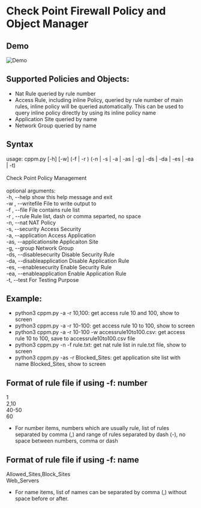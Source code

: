 # Check Point Firewall Policy and Object Manager
## Demo
![Demo](https://github.com/tuaninbox/CheckPointExport/blob/master/Check%20Point%20Policy%20Manager.gif?raw=true)

## Supported Policies and Objects:
- Nat Rule queried by rule number
- Access Rule, including inline Policy, queried by rule number of main rules, inline policy will be queried automatically. This can be used to query inline policy directly by using its inline policy name
- Application Site queried by name
- Network Group queried by name

## Syntax
usage: cppm.py [-h] [-w] (-f  | -r ) (-n | -s | -a | -as | -g | -ds | -da | -es | -ea | -t)
<br><br>
Check Point Policy Management
<br><br>
optional arguments:<br>
  -h, --help                 show this help message and exit<br>
  -w , --writefile           File to write output to<br>
  -f , --file                File contains rule list<br>
  -r , --rule                Rule list, dash or comma separted, no space<br>
  -n, --nat                  NAT Policy<br>
  -s, --security             Access Security<br>
  -a, --application          Access Application<br>
  -as, --applicationsite     Applicaiton Site<br>
  -g, --group                Network Group<br>
  -ds, --disablesecurity     Disable Security Rule<br>
  -da, --disableapplication  Disable Application Rule<br>
  -es, --enablesecurity      Enable Security Rule<br>
  -ea, --enableapplication   Enable Application Rule<br>
  -t, --test                 For Testing Purpose<br>


## Example:
- python3 cppm.py -a -r 10,100: get access rule 10 and 100, show to screen
- python3 cppm.py -a -r 10-100: get access rule 10 to 100, show to screen
- python3 cppm.py -a -r 10-100 -w accessrule10to100.csv: get access rule 10 to 100, save to accessrule10to100.csv file
- python3 cppm.py -n -f rule.txt: get nat rule list in rule.txt file, show to screen
- python3 cppm.py -as -r Blocked_Sites: get application site list with name Blocked_Sites, show to screen

## Format of rule file if using -f: number

1  
2,10  
40-50  
60

- For number items, numbers which are usually rule, list of rules separated by comma (,) and range of rules separated by dash (-), no space between numbers, comma or dash

## Format of rule file if using -f: name  

Allowed_Sites,Block_Sites  
Web_Servers  

- For name items, list of names can be separated by comma (,) without space before or after. 



